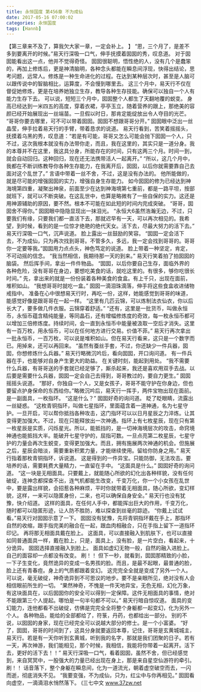 ```yaml
---
title: 永恒国度 第456章 不为成仙
date: 2017-05-16 07:00:02
categories: 永恒国度
tags: [Hannb]
---
```


【第三章来不及了，算我欠大家一章，一定会补上。 】
“恩，三个月了，是差不多到要离开的时候。”易天行深吸一口气，伸手抚摸着囡囡的秀，叹息道。
对于囡囡能看出这一点，他并不觉得奇怪。
囡囡很聪明，悟性绝的人，没有几个是蠢笨的，再加上修炼后，更是神清脑明，各种念头都能在瞬息间浮现，快得出结论，思考问题，远常人。修炼是一种生命进化的过程。在达到某种层次时，甚至是人脑可以跟传说中的智脑相比，运算度，不会慢到哪里去。
这三个月中，易天行不仅在督促她修炼，更是在培养她独立生存，教导各种生存技能。确保可以独自一个人有能力生存下去。
可以说，短短三个月中，囡囡整个人都生了天翻地覆的蜕变。
身高已经达到一米四五的高度，穿着衣裙，亭亭玉立，随着营养的跟上，那绝美的容颜已经开始展现出一丝端苗。一旦假以时日，那肯定能绽放出令人夺目的光芒。
“哥哥你要去哪里，可不可以带着囡囡。囡囡不想跟哥哥分开。”
囡囡眼中泛出一丝晶莹，伸手拉着易天行的手臂，带着恳求的说道。
易天行看到，苦笑着摇摇头，抚摸着乌黑的秀，叹息道：“若是有可能，哥哥又怎么可能会抛下囡囡一个人，只不过，这次我根本就没有办法带你走，而且，我在这里的，其实只是一道分身。我的本尊并不在这里，我这具分身，所能存在的时间，只有这两三个月。时间一到，就会自动回归。这种回归，现在还无法携带活人一起离开。”
“所以，这几个月中，我都在不断训练教导你各种生存能力，在我离开后，囡囡，以后你就需要靠自己去面对这个乱世了。”
言语中带着一丝不舍，不过，这是没有办法的。
他所能做的，就是尽可能的增强囡囡的实力，增强自身生存能力。
如今囡囡的修为已经达到神海境第四重，凝聚出神泉，前面至少在达到神海境第七重前，都是一路平坦，按部就班下，就可以不断突破。在这乱世中，也算是略微有了一些自保的实力。这还是用神源辅助的原因，要不然。根本不可能在如此短的时间内完成突破。
“哥哥，囡囡舍不得你。”
囡囡眼中隐隐显现出一抹泪光。
“永恒大6虽然浩瀚无边，不过，只要我们有缘，只要我们都一直活下去，那就迟早有一天，可以再次相见的。我希望，到时候，看到的是一位惊才绝艳的绝代天女。活下去，尽最大努力的活下去。”
易天行深吸一口气，沉声说道。
脸上露出一丝鼓励的笑容。
“囡囡一定会活下去，不为成仙，只为再次找到哥哥。不管多久，多远，我一定会找到哥哥的。哥哥你一定要等我。”囡囡用力点点头，神色笃定的说道。
脸上带着一种坚定，肯定，不可动摇的信念。
“我当然相信，我期待那一天的到来。”
易天行笑着拍了拍囡囡的脑袋。
然后挥手间，拿出一件件物品。
“囡囡，以后你要自己生存，面临外界的各种危险，没有哥哥在身边，要想吃美食的话，就吃这里的。有很多，够你吃很长时间。”
先，拿出来的就是一份份装着各种美食的食盒。有上千只，出现在面前，堆积如山。
“我想哥哥时就吃一盒。”
囡囡一滴泪珠滴落，伸手将这些食盒收进储物戒指中。
准备在心中很想易天行时，再吃一份，这样，她能感觉到哥哥的味道，能感觉好像是跟哥哥在一起一样。
“这里有几匹云锦，可以炼制法衣仙衣，你以后长大了，要多做几件衣服。云锦穿着舒适。”
“还有，这里是一批货币，叫做永恒币，永恒币蕴含精纯能量，等同晶石，还有增幅修炼度的奇效，每一枚永恒币都可以增加三倍修炼度。持续时间，会一直到永恒币中能量被汲取一空后才消失。这里有一百万枚，用永恒币，可以在任何地方进行交易。价值不菲。”
易天行再次拿出一批永恒币，一百万枚，可以说是堆积如山。但在易天行看来，这只是一个数字而已。用掉来，还可以再回来。
“虽然有蚕丝手套，不过，你还缺少一件兵器，囡囡，你想修炼什么兵器。”
易天行略微沉吟后，看向囡囡，开口询问道。
有一件兵器在手，也能够对自身产生更大的助益。
在关键时刻，能起到用处。
“我不需要什么兵器，有哥哥送的手套就已经足够了，厮杀起来，我还是喜欢用双手去战。以后要是需要什么兵器，囡囡一定会自己去得到，哥哥教过的，要自力更生。”
囡囡摇摇头说道。
“那好，你独自一个人，又是女孩子，哥哥不能守护在你身边，但也要留点护身保命的东西给你。”略微沉吟后，易天行一挥手，两件宝物出现在面前。
是一副面具，一枚指环。
“这是什么？”
囡囡好奇的询问道。
眨了眨眼睛，流露出一丝疑惑。
“这枚青铜指环，叫做七星指环，里面蕴含着一道神通，名为七星守护。一旦开启，可以帮你抵挡各种攻击，这门指环可以以日月星辰之力淬炼。让其变得更加强大。不过，现在只能释放出一次神通。指环上有七枚星辰，现在只有第一枚星辰是实质，闪烁星光。所以，能抵挡的，是一切神海境层次的攻击，命窍境神通也能抵挡大半。能破开七星守护的，屈指可数。一旦点亮第二枚星辰，七星守护的力量会再次生蜕变，变得更加强大。而且，拥有施展两次神通的机会。但施展之后，星辰会暗淡，需要重新积累力量，才能继续使用。留给你防身之用。”
易天行指着那枚青铜指环，诉说道。
这是得到的一件异宝。只能防御，无法攻击。要培养的话，需要耗费大量精力，一直留在手中。
“这面具是什么。”
囡囡好奇的询问道。
“这一块是无相面具。只要戴上，就能随心所欲的幻化出各种样貌，没有任何破绽，连神念都探查不出，连气机都能生改变，千变万化，你一个小女孩在乱世中，要是露出样貌，会招惹各种麻烦，平时你就带着无相面具，随心所欲，变幻样貌，这样，一来可以隐匿身份，二来，也可以确保自身安全。”
易天行也没有犹豫，快介绍道。
这样的面具，在任何人手中，都能挥出巨大的作用，千变万化，随时都可以隐匿形迹，让人防不胜防，难以探查到丝毫的踪迹。
“你戴上试试看。”易天行对囡囡示意了一下。
囡囡没有犹豫，先将青铜指环戴在手上，那指环自然的收缩，跟手指完美的融合在一起，跟血肉相融合，只在手指上留下一道指环印记。
再将那无相面具戴在脸上。
这面具，可以直接融入到肌肤下，也可以直接如同普通面具一样，戴在脸上，只是，面具上，没有脸，是一片空白，看起来，十分诡异。
囡囡选择直接融入到脸上。
面具如虚幻无物一般，自然的融入进脸上。自己的面容却一点都没有改变。
刷！！
但下一秒，就看到，囡囡那精致的小脸，一下子生变化，竟然诡异的变成一名男孩的脸。而且，是最不起眼，最普通的脸，脸上还有青春痘。身上的气质都跟着变幻。
这完完全全就是变成了另外一个人。可以说，毫无破绽，神奇诡异到不可思议的地步。要不是亲眼所见，绝对没有人会相信眼前所生的一切。
“果然神奇，不愧是一件天地异宝，无色无相，幻化万象，有这块面具在，以后囡囡你的安全可以得到一定保障。这件无相面具的事情，绝对不能跟第三个人提起。哪怕是一句半句都不可以。”
易天行暗自惊叹道。
面具的变幻能力，连他都看不出破绽，仿佛是完完全全将整个身躯都一起变幻，化为另外一个人。
各种物品，能给的全部都给了，符箓，丹药，也都给出一部分。
别的不说，以囡囡的身家，现在已经完全可以说越大部分的修士。是一个小富婆。
“好了，囡囡，哥哥的时间到了，这具分身就要返回本尊，记住，哥哥是玄黄城城主，易天行。若是有一天你听到玄黄城，听到我的名字，那就是我们团聚的日子。若有一天，再次神游，我们能相见，那个时候，我相信，我能将你带着一起离开。活下去，更好的活下去！！”
易天行深吸一口气，看着囡囡，虽然不舍，但已经感觉到，来自冥冥中，一股强大的力量已经出现在身上，那是来自星空仙游符的牵引。
刷！！
话音落下，整个身躯在瞬息间，化为一道流光，朝着虚空破空而去，一闪而逝，彻底消失不见。
“我要变强，不为成仙，只为，红尘中与你再相见。”
囡囡看向虚空，一滴滴泪水悄然落下。
(三七中文 www.37zw.net